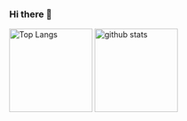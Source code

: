 ### Hi there 👋

<!--
**nyanmodel/nyanmodel** is a ✨ _special_ ✨ repository because its `README.md` (this file) appears on your GitHub profile.

Here are some ideas to get you started:

- 🔭 I’m currently working on ...
- 🌱 I’m currently learning ...
- 👯 I’m looking to collaborate on ...
- 🤔 I’m looking for help with ...
- 💬 Ask me about ...
- 📫 How to reach me: ...
- 😄 Pronouns: ...
- ⚡ Fun fact: ...
-->
<p align="left"> 
  <img alt="Top Langs" height="150px" src="https://github-readme-stats.vercel.app/api/top-langs/?username={nyanmodel}&layout=compact&show_icons=true" />
  <img alt="github stats" height="150px" src="https://github-readme-stats.vercel.app/api?username={nyanmodel}&show_icons=ture" />
</p>

